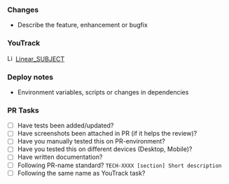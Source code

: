 ### Changes
* Describe the feature, enhancement or bugfix

### YouTrack
<img src="https://linear.app/favicon.ico" alt="Linear" width="15" height="15"> [Linear_SUBJECT](LINEAR_URL)

### Deploy notes
* Environment variables, scripts or changes in dependencies

### PR Tasks
* [ ]  Have tests been added/updated?
* [ ]  Have screenshots been attached in PR (if it helps the review)?
* [ ]  Have you manually tested this on PR-environment?
* [ ]  Have you tested this on different devices (Desktop, Mobile)?
* [ ]  Have written documentation?
* [ ]  Following PR-name standard? `TECH-XXXX [section] Short description`
* [ ]  Following the same name as YouTrack task?
